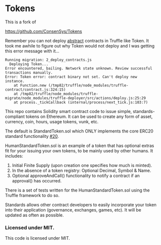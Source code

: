 # Tokens

This is a fork of

https://github.com/ConsenSys/Tokens

Remember you can not deploy
[abstract](http://solidity.readthedocs.io/en/develop/contracts.html#abstract-contracts)
contracts in Truffle like Token.
It took me awhile to figure out why Token would not deploy and I was
getting this error message with it...

```
Running migration: 2_deploy_contracts.js
  Deploying Token...
Error encountered, bailing. Network state unknown. Review successful transactions manually.
Error: Token error: contract binary not set. Can't deploy new instance.
    at Function.new (/tmp82/truffle/node_modules/truffle-contract/contract.js:324:15)
    at /tmp82/truffle/node_modules/truffle-migrate/node_modules/truffle-deployer/src/actions/deploy.js:25:29
    at process._tickCallback (internal/process/next_tick.js:103:7)
```

This repo contains Solidity smart contract code to issue simple, standards-compliant tokens on Ethereum. It can be used to create any form of asset, currency, coin, hours, usage tokens, vunk, etc.  

The default is StandardToken.sol which ONLY implements the core ERC20 standard functionality [#20](https://github.com/ethereum/EIPs/issues/20).  

HumanStandardToken.sol is an example of a token that has optional extras fit for your issuing your own tokens, to be mainly used by other humans. It includes:  

1. Initial Finite Supply (upon creation one specifies how much is minted).  
2. In the absence of a token registry: Optional Decimal, Symbol & Name.  
3. Optional approveAndCall() functionality to notify a contract if an approval() has occurred.  

There is a set of tests written for the HumanStandardToken.sol using the Truffle framework to do so.

Standards allows other contract developers to easily incorporate your token into their application (governance, exchanges, games, etc). It will be updated as often as possible.  

### Licensed under MIT.  

This code is licensed under MIT.
